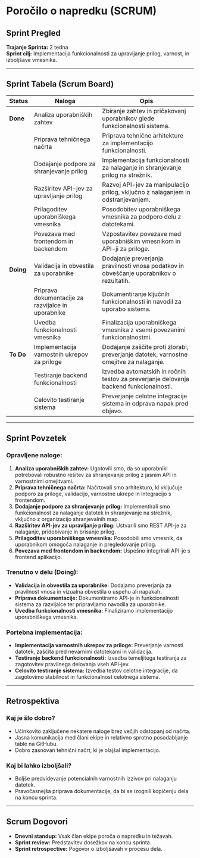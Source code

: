 # Poročilo o napredku (SCRUM)

## Sprint Pregled

**Trajanje Sprinta:** 2 tedna  
**Sprint cilj:** Implementacija funkcionalnosti za upravljanje prilog, varnost, in izboljšave vmesnika.

---

## Sprint Tabela (Scrum Board)

| **Status** | **Naloga**                                         | **Opis**                                                                                 |
| ---------- | -------------------------------------------------- | ---------------------------------------------------------------------------------------- |
| **Done**   | Analiza uporabniških zahtev                        | Zbiranje zahtev in pričakovanj uporabnikov glede funkcionalnosti sistema.                |
|            | Priprava tehničnega načrta                         | Priprava tehnične arhitekture za implementacijo funkcionalnosti.                         |
|            | Dodajanje podpore za shranjevanje prilog           | Implementacija funkcionalnosti za nalaganje in shranjevanje prilog na strežnik.          |
|            | Razširitev API-jev za upravljanje prilog           | Razvoj API-jev za manipulacijo prilog, vključno z nalaganjem in odstranjevanjem.         |
|            | Prilagoditev uporabniškega vmesnika                | Posodobitev uporabniškega vmesnika za podporo delu z datotekami.                         |
|            | Povezava med frontendom in backendom               | Vzpostavitev povezave med uporabniškim vmesnikom in API-ji za priloge.                   |
| **Doing**  | Validacija in obvestila za uporabnike              | Dodajanje preverjanja pravilnosti vnosa podatkov in obveščanje uporabnikov o rezultatih. |
|            | Priprava dokumentacije za razvijalce in uporabnike | Dokumentiranje ključnih funkcionalnosti in navodil za uporabo sistema.                   |
|            | Uvedba funkcionalnosti vmesnika                    | Finalizacija uporabniškega vmesnika z vsemi povezanimi funkcionalnostmi.                 |
| **To Do**  | Implementacija varnostnih ukrepov za priloge       | Dodajanje zaščite proti zlorabi, preverjanje datotek, varnostne omejitve za nalaganje.   |
|            | Testiranje backend funkcionalnosti                 | Izvedba avtomatskih in ročnih testov za preverjanje delovanja backend funkcionalnosti.   |
|            | Celovito testiranje sistema                        | Preverjanje celotne integracije sistema in odprava napak pred objavo.                    |

---

## Sprint Povzetek

### **Opravljene naloge:**

1. **Analiza uporabniških zahtev:** Ugotovili smo, da so uporabniki potrebovali robustno rešitev za shranjevanje prilog z jasnim API in varnostnimi omejitvami.
2. **Priprava tehničnega načrta:** Načrtovali smo arhitekturo, ki vključuje podporo za priloge, validacijo, varnostne ukrepe in integracijo s frontendom.
3. **Dodajanje podpore za shranjevanje prilog:** Implementirali smo funkcionalnost za nalaganje datotek in shranjevanje na strežnik, vključno z organizacijo shranjevalnih map.
4. **Razširitev API-jev za upravljanje prilog:** Ustvarili smo REST API-je za nalaganje, pridobivanje in brisanje prilog.
5. **Prilagoditev uporabniškega vmesnika:** Posodobili smo vmesnik, da uporabnikom omogoča nalaganje in pregledovanje prilog.
6. **Povezava med frontendom in backendom:** Uspešno integrirali API-je s frontend aplikacijo.

### **Trenutno v delu (Doing):**

- **Validacija in obvestila za uporabnike:** Dodajamo preverjanja za pravilnost vnosa in vizualna obvestila o uspehu ali napakah.
- **Priprava dokumentacije:** Dokumentiramo API-je in funkcionalnosti sistema za razvijalce ter pripravljamo navodila za uporabnike.
- **Uvedba funkcionalnosti vmesnika:** Finaliziramo implementacijo uporabniškega vmesnika.

### **Portebna implementacija:**

- **Implementacija varnostnih ukrepov za priloge:** Preverjanje varnosti datotek, zaščita pred nevarnimi datotekami in validacija.
- **Testiranje backend funkcionalnosti:** Izvedba temeljitega testiranja za zagotovitev pravilnega delovanja vseh API-jev.
- **Celovito testiranje sistema:** Izvedba testov celotne integracije, da zagotovimo stabilnost in funkcionalnost celotnega sistema.

---

## Retrospektiva

### **Kaj je šlo dobro?**

- Učinkovito zaključene nekatere naloge brez večjih odstopanj od načrta.
- Jasna komunikacija med člani ekipe in relativno sprotno posodabljanje table na GitHubu.
- Dobro zasnovan tehnični načrt, ki je olajšal implementacijo.

### **Kaj bi lahko izboljšali?**

- Boljše predvidevanje potencialnih varnostnih izzivov pri nalaganju datotek.
- Pravočasnejša priprava dokumentacije, da bi se izognili kopičenju dela na koncu sprinta.

---

## Scrum Dogovori

- **Dnevni standup:** Vsak član ekipe poroča o napredku in težavah.
- **Sprint review:** Predstavitev dosežkov na koncu sprinta.
- **Sprint retrospective:** Pogovor o izboljšavah v procesu dela.
